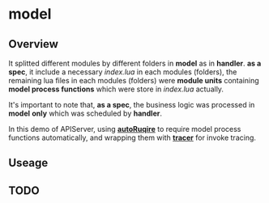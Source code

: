 # **model**

## **Overview**

It splitted different modules by different folders in **model** as in **handler**. **as a spec**, it include a necessary *index.lua* in each modules (folders), the remaining lua files in each modules (folders) were **module units** containing **model process functions** which were store in *index.lua* actually.

It's important to note that, **as a spec**, the business logic was processed in **model** **only** which was scheduled by **handler**.

In this demo of APIServer, using [**autoRuqire**](https://github.com/tweyseo/Mirana/blob/master/toolkit/autoRequire.lua) to require model process functions automatically, and wrapping them with [**tracer**](ttps://github.com/tweyseo/Mirana/blob/master/wrapper/plugin/tracer.lua) for invoke tracing.  

## **Useage**

## **TODO**